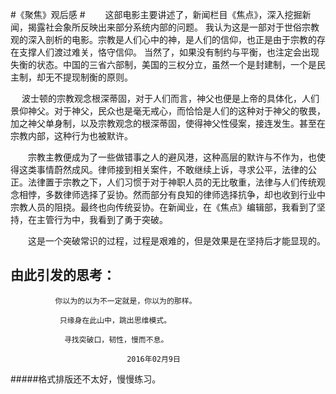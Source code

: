 #《聚焦》观后感 #
　　这部电影主要讲述了，新闻栏目《焦点》，深入挖掘新闻，揭露社会象所反映出来部分系统内部的问题。
我认为这是一部对于世俗宗教观的深入剖析的电影。宗教是人们心中的神，是人们的信仰，也正是由于宗教的存在支撑人们渡过难关，恪守信仰。
当然了，如果没有制约与平衡，也注定会出现失衡的状态。中国的三省六部制，美国的三权分立，虽然一个是封建制，一个是民主制，却无不提现制衡的原则。

　 波士顿的宗教观念根深蒂固，对于人们而言，神父也便是上帝的具体化，人们景仰神父。对于神父，民众也是毫无戒心，而恰恰是人们的这种对于神父的敬畏，加之神父单身制，以及宗教观念的根深蒂固，使得神父性侵案，接连发生。甚至在宗教内部，这种行为也被默许。

　　宗教主教便成为了一些做错事之人的避风港，这种高层的默许与不作为，也使得这类事情蔚然成风。律师接到相关案件，不敢继续上诉，寻求公平，法律的公正。法律置于宗教之下，人们习惯于对于神职人员的无比敬重，法律与人们传统观念相悖，多数律师选择了妥协。然而部分有良知的律师选择抗争，却也收到行业中宗教人员的阻挠。最终也向传统妥协。在新闻业，在《焦点》编辑部，我看到了坚持，在主管行为中，我看到了勇于突破。

　　这是一个突破常识的过程，过程是艰难的，但是效果是在坚持后才能显现的。
## 由此引发的思考： ##
              
              你以为的以为不一定就是，你以为的那样。

               只缘身在此山中，跳出思维模式。

                寻找突破口，韧性，慢而不息。
                               
                              2016年02月9日      
#####格式排版还不太好，慢慢练习。              